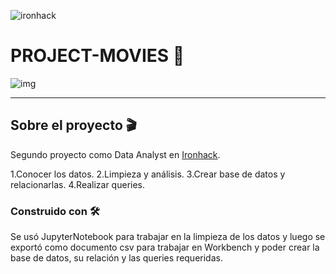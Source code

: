 ![ironhack](https://github.com/YonatanRA/OCR-translator-assistant-project/blob/master/images/ironhack.png)


# PROJECT-MOVIES :vhs:
![img](https://static.comunicae.com/photos/notas/1171302/1482266669_peliculas.jpg)

---

## Sobre el proyecto :clapper:
Segundo proyecto como Data Analyst en [Ironhack](https://www.ironhack.com/). 

1.Conocer los datos.
2.Limpieza y análisis.
3.Crear base de datos y relacionarlas.
4.Realizar queries.


### Construido con 🛠
Se usó JupyterNotebook para trabajar en la limpieza de los datos y luego se exportó como documento csv para trabajar en Workbench y poder crear la base de datos, su relación y las queries requeridas.